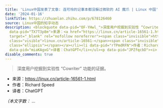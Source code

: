```yaml
---
title: 'Linux中国发表了文章: 连可怜的记事本都没躲过微软的 AI 魔爪 | Linux 中国'
date: '2024-01-16'
linkTitle: https://zhuanlan.zhihu.com/p/678126460
source: Linux中国的知乎动态
description: <blockquote data-pid="OF-YHwl_">深度用户挖掘到实验性 “Cowriter” 功能的证据。</blockquote><ul><li
  data-pid="TX7T3p8m">来源：<a href="https://linux.cn/article-16561-1.html" class=" external"
  target="_blank" rel="nofollow noreferrer"><span class="invisible">https://</span><span
  class="visible">linux.cn/article-16561-</span><span class="invisible">1.html</span><span
  class="ellipsis"></span></a></li><li data-pid="rTPmdRFN">作者：Richard Speed</li><li
  data-pid="miaKAgxG">译者：ChatGPT</li></ul><p data-pid="JPZfqcbD"><i>（本文字数： ...
disable_comments: true
---
```

<blockquote data-pid="OF-YHwl_">深度用户挖掘到实验性 “Cowriter” 功能的证据。</blockquote><ul><li data-pid="TX7T3p8m">来源：<a href="https://linux.cn/article-16561-1.html" class=" external" target="_blank" rel="nofollow noreferrer"><span class="invisible">https://</span><span class="visible">linux.cn/article-16561-</span><span class="invisible">1.html</span><span class="ellipsis"></span></a></li><li data-pid="rTPmdRFN">作者：Richard Speed</li><li data-pid="miaKAgxG">译者：ChatGPT</li></ul><p data-pid="JPZfqcbD"><i>（本文字数： ...